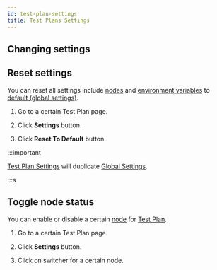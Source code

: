 ```yaml
---
id: test-plan-settings
title: Test Plans Settings
---
```


## Changing settings

## Reset settings

You can reset all settings include [nodes](/nodes) and [environment variables](/env-vars) to [default (global settings)](/settings).

1. Go to a certain Test Plan page.

2. Click **Settings** button.

3. Click **Reset To Default** button.

:::important

[Test Plan Settings](/test-plan-settings) will duplicate [Global Settings](/settings).

:::s

## Toggle node status

You can enable or disable a certain [node](/nodes) for [Test Plan](/test-plans#test-plan-settings).

1. Go to a certain Test Plan page.

2. Click **Settings** button.

3. Click on switcher for a certain node.
